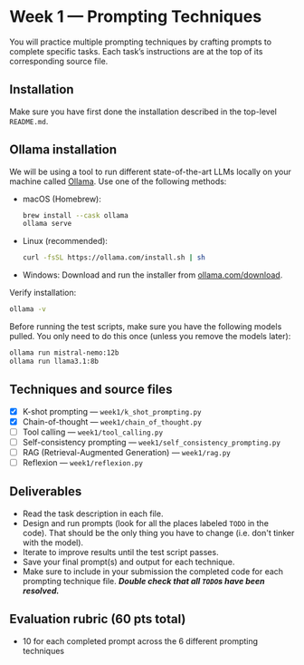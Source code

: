 # Week 1 — Prompting Techniques

You will practice multiple prompting techniques by crafting prompts to complete specific tasks. Each task’s instructions are at the top of its corresponding source file.

## Installation
Make sure you have first done the installation described in the top-level `README.md`. 

## Ollama installation
We will be using a tool to run different state-of-the-art LLMs locally on your machine called [Ollama](https://ollama.com/). Use one of the following methods:

- macOS (Homebrew):
  ```bash
  brew install --cask ollama 
  ollama serve
  ```

- Linux (recommended):
  ```bash
  curl -fsSL https://ollama.com/install.sh | sh
  ```

- Windows:
  Download and run the installer from [ollama.com/download](https://ollama.com/download).

Verify installation:
```bash
ollama -v
```

Before running the test scripts, make sure you have the following models pulled. You only need to do this once (unless you remove the models later):
```bash
ollama run mistral-nemo:12b
ollama run llama3.1:8b
```

## Techniques and source files
- [x] K-shot prompting — `week1/k_shot_prompting.py`
- [x] Chain-of-thought — `week1/chain_of_thought.py`
- [ ] Tool calling — `week1/tool_calling.py`
- [ ] Self-consistency prompting — `week1/self_consistency_prompting.py`
- [ ] RAG (Retrieval-Augmented Generation) — `week1/rag.py`
- [ ] Reflexion — `week1/reflexion.py`

## Deliverables
- Read the task description in each file.
- Design and run prompts (look for all the places labeled `TODO` in the code). That should be the only thing you have to change (i.e. don't tinker with the model). 
- Iterate to improve results until the test script passes.
- Save your final prompt(s) and output for each technique.
- Make sure to include in your submission the completed code for each prompting technique file. ***Double check that all `TODO`s have been resolved.***

## Evaluation rubric (60 pts total)
- 10 for each completed prompt across the 6 different prompting techniques